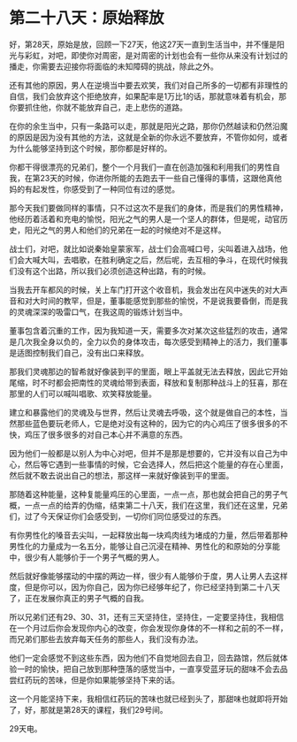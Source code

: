 # 第二十八天：原始释放

好，第28天，原始是放，回顾一下27天，他这27天一直到生活当中，并不懂是阳光与彩虹，对吧，即使你对周密，是对周密的计划也会有一些你从来没有计划过的播走，你需要去迎接你将面临的未知障碍的挑战，除此之外。

还有其他的原因，男人在逆境当中要去欢笑，我们对自己所多的一切都有非理性的自信，我们会放弃这个拒绝放弃，如果配率是1万比1的话，那就意味着有机会，那你要抓住他，你就不能放弃自己，走上悲伤的道路。

在你的余生当中，只有一条路可以走，那就是阳光之路，那你仍然越读和仍然沿魔的原因是因为没有其他的方法，这就是全新的你永远不要放弃，不管你如何，或者为什么能够坚持到这个时候，那你都是好样的。

你都干得很漂亮的兄弟们，整个一个月我们一直在创造加强和利用我们的男性自我，在第23天的时候，你进你所能的去跑去干一些自己懂得的事情，这跟他真他妈的有起发性，你感受到了一种同位有过的感觉。

那今天我们要做同样的事情，只不过这次不是我们的身体，而是我们的男性精神，他经历着活着和充电的愉悦，阳光之气的男人是一个坚人的群体，但是呢，动官历史，阳光之气的男人和他们的兄弟在一起的时候绝对不是这样。

战士们，对吧，就比如说秦始皇蒙家军，战士们会高喊口号，尖叫着进入战场，他们会大喊大叫，去唱歌，在胜利确定之后，然后呢，去互相的争斗，在现代时候我们没有这个出路，所以我们必须创造这种出路，有的时候。

当我去开车都风的时候，关上车门打开这个收音机，我会发出在风中迷失的对大声音和对大时间的教罕，但是，董事能感觉到那些的愉悦，不是说我要昏倒，而是我的灵魂深深的吸雷口气，在我这周的锻炼计划当中。

董事包含着沉重的工作，因为我知道一天，需要多次对某次这些猛烈的攻击，通常是几次我全身以负的，全力以负的身体攻击，每次感受到精神上的活力，我们董事是适图控制我们自己，没有出口来释放。

那我们灵魂那边的智希就好像装到平的里面，眼上平盖就无法去释放，因此它开始尾缩，时不时都会把南性的灵魂给带到表面，释放和复制那种战斗上的狂喜，那在那里的人们可以喊叫唱歌、欢笑释放能量。

建立和暴露他们的灵魂及与世界，然后让灵魂去呼吸，这个就是做自己的本性，当然那些蓝色要玩老师人，它是绝对没有这种的，因为它的内心鸡压了很多很多的不快，鸡压了很多很多的对自己本心并不满意的东西。

因为他们一般都是以别人为中心对吧，但并不是那是想要的，它并没有以自己为中心，然后等它遇到一些事情的时候，它会选择人，然后把这个能量的存在心里面，然后就不敢去说出自己的想法，那这样一来就好像装到平的里面。

那随着这种能量，这种复能量鸡压的心里面，一点一点，那也就会把自己的男子气概，一点一点的给弄的伪缩，结束第二十八天，我们在这里，我们还在这里，兄弟们，过了今天保证你们会感受到，一切你们同位感受过的东西。

有你男性化的嗓音去尖叫，一起释放出每一块鸡肉线为堵成的力量，然后带着那种男性化的力量成为一名五分，能够让自己沉浸在精神、男性化的和原始的分享能中，很少有人能够价于一个男子气概的男人。

然后就好像能够摆动的中摆的两边一样，很少有人能够价于度，男人让男人去这样度，但是你可以，因为你自己，因为你已经够年纪了，你已经坚持到第二十八天了，正在发展你真正的男子气概的自我。

所以兄弟们还有29、30、31，还有三天坚持住，坚持住，一定要坚持住，我相信在一个月过后你会发现你内心的改变，你会发现你身体的不一样和之前的不一样，而兄弟们那些去放弃每天任务的那些人，我们没有办法。

他们一定会感觉不到这些东西，因为他们不自觉地回去自卫，回去路馆，然后就体验一时的愉快，把自己放到那种墮落的感觉当中，一直享受蓝牙玩的甜味不会去品尝红药玩的苦味，但是你如果能够坚持下来的话。

这一个月能坚持下来，我相信红药玩的苦味也就已经到头了，那甜味也就即将开始了，好，那就是第28天的课程，我们29号间。

29天电。